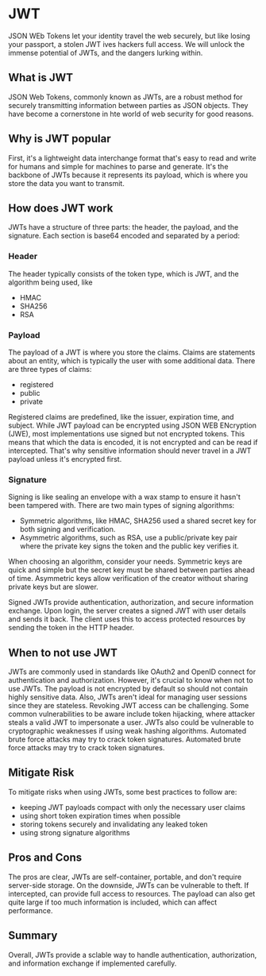 # JWT

JSON WEb Tokens let your identity travel the web securely, but like losing your passport, a stolen JWT ives hackers full access. We will unlock the immense potential of JWTs, and the dangers lurking within.

## What is JWT

JSON Web Tokens, commonly known as JWTs, are a robust method for securely transmitting information between parties as JSON objects. They have become a cornerstone in hte world of web security for good reasons.

## Why is JWT popular

First, it's a lightweight data interchange format that's easy to read and write for humans and simple for machines to parse and generate. It's the backbone of JWTs because it represents its payload, which is where you store the data you want to transmit.

## How does JWT work

JWTs have a structure of three parts: the header, the payload, and the signature. Each section is base64 encoded and separated by a period:

### Header

The header typically consists of the token type, which is JWT, and the algorithm being used, like

- HMAC
- SHA256
- RSA

### Payload

The payload of a JWT is where you store the claims. Claims are statements about an entity, which is typically the user with some additional data. There are three types of claims:

- registered
- public
- private

Registered claims are predefined, like the issuer, expiration time, and subject. While JWT payload can be encrypted using JSON WEB ENcryption (JWE), most implementations use signed but not encrypted tokens. This means that which the data is encoded, it is not encrypted and can be read if intercepted. That's why sensitive information should never travel in a JWT payload unless it's encrypted first.

### Signature

Signing is like sealing an envelope with a wax stamp to ensure it hasn't been tampered with. There are two main types of signing algorithms:

- Symmetric algorithms, like HMAC, SHA256 used a shared secret key for both signing and verification.
- Asymmetric algorithms, such as RSA, use a public/private key pair where the private key signs the token and the public key verifies it.

When choosing an algorithm, consider your needs. Symmetric keys are quick and simple but the secret key must be shared between parties ahead of time. Asymmetric keys allow verification of the creator without sharing private keys but are slower.

Signed JWTs provide authentication, authorization, and secure information exchange. Upon login, the server creates a signed JWT with user details and sends it back. The client uses this to access protected resources by sending the token in the HTTP header.

## When to not use JWT

JWTs are commonly used in standards like OAuth2 and OpenID connect for authentication and authorization. However, it's crucial to know when not to use JWTs. The payload is not encrypted by default so should not contain highly sensitive data. Also, JWTs aren't ideal for managing user sessions since they are stateless. Revoking JWT access can be challenging. Some common vulnerabilities to be aware include token hijacking, where attacker steals a valid JWT to impersonate a user. JWTs also could be vulnerable to cryptographic weaknesses if using weak hashing algorithms. Automated brute force attacks may try to crack token signatures. Automated brute force attacks may try to crack token signatures.

## Mitigate Risk

To mitigate risks when using JWTs, some best practices to follow are:

- keeping JWT payloads compact with only the necessary user claims
- using short token expiration times when possible
- storing tokens securely and invalidating any leaked token
- using strong signature algorithms

## Pros and Cons

The pros are clear, JWTs are self-container, portable, and don't require server-side storage. On the downside, JWTs can be vulnerable to theft. If intercepted, can provide full access to resources. The payload can also get quite large if too much information is included, which can affect performance.

## Summary

Overall, JWTs provide a sclable way to handle authentication, authorization, and information exchange if implemented carefully.
